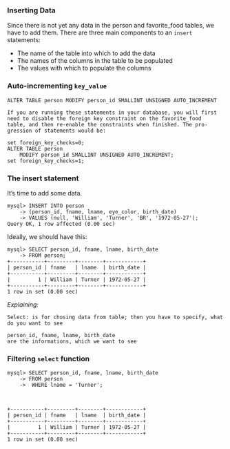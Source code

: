 ### Inserting Data
Since there is not yet any data in the person and favorite_food tables, we have to add them. There are three main components to an `insert` statements:
- The name of the table into which to add the data
- The names of the columns in the table to be populated
- The values with which to populate the columns

### Auto-incrementing `key_value`
`ALTER TABLE person MODIFY person_id SMALLINT UNSIGNED AUTO_INCREMENT`

```
If you are running these statements in your database, you will first
need to disable the foreign key constraint on the favorite_food
table, and then re-enable the constraints when finished. The pro‐
gression of statements would be:

set foreign_key_checks=0;
ALTER TABLE person
	MODIFY person_id SMALLINT UNSIGNED AUTO_INCREMENT;
set foreign_key_checks=1;
```


### The insert statement
It’s time to add some data. 
```
mysql> INSERT INTO person
    -> (person_id, fname, lname, eye_color, birth_date)
    -> VALUES (null, 'William', 'Turner', 'BR', '1972-05-27');
Query OK, 1 row affected (0.00 sec)
```

Ideally, we should have this:
```
mysql> SELECT person_id, fname, lname, birth_date
    -> FROM person;
+-----------+---------+--------+------------+
| person_id | fname   | lname  | birth_date |
+-----------+---------+--------+------------+
|         1 | William | Turner | 1972-05-27 |
+-----------+---------+--------+------------+
1 row in set (0.00 sec)
```

*Explaining:*
```
Select: is for chosing data from table; then you have to specify, what do you want to see

person_id, fname, lname, birth_date 
are the informations, which we want to see 
``` 


### Filtering `select` function
```
mysql> SELECT person_id, fname, lname, birth_date
    -> FROM person
    ->  WHERE lname = 'Turner';



+-----------+---------+--------+------------+
| person_id | fname   | lname  | birth_date |
+-----------+---------+--------+------------+
|         1 | William | Turner | 1972-05-27 |
+-----------+---------+--------+------------+
1 row in set (0.00 sec)
```